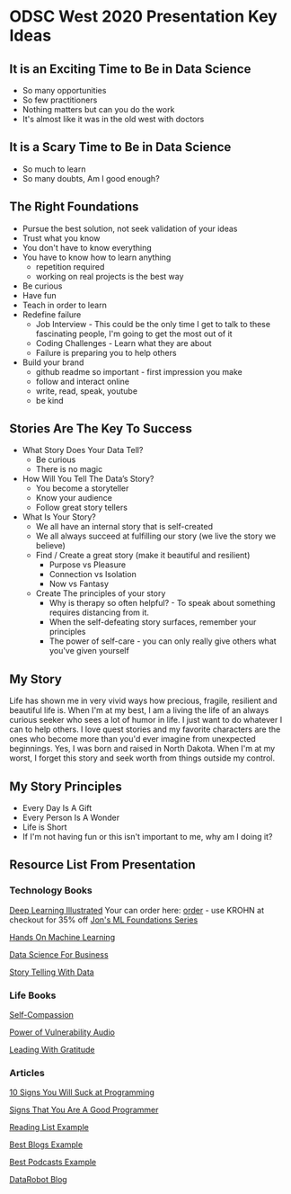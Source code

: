 # ODSC West 2020 Presentation Key Ideas

## It is an Exciting Time to Be in Data Science
- So many opportunities
- So few practitioners
- Nothing matters but can you do the work
- It's almost like it was in the old west with doctors

## It is a Scary Time to Be in Data Science
- So much to learn
- So many doubts, Am I good enough?

## The Right Foundations 
- Pursue the best solution, not seek validation of your ideas
- Trust what you know
- You don't have to know everything
- You have to know how to learn anything
  - repetition required
  - working on real projects is the best way 
- Be curious
- Have fun
- Teach in order to learn
- Redefine failure
  - Job Interview - This could be the only time I get to talk to these fascinating people, I'm going to get the most out of it
  - Coding Challenges - Learn what they are about
  - Failure is preparing you to help others
- Build your brand  
  - github readme so important - first impression you make
  - follow and interact online
  - write, read, speak, youtube
  - be kind 

## Stories Are The Key To Success 
- What Story Does Your Data Tell?
  - Be curious
  - There is no magic
- How Will You Tell The Data’s Story?
  - You become a storyteller
  - Know your audience
  - Follow great story tellers
- What Is Your Story?  
  - We all have an internal story that is self-created
  - We all always succeed at fulfilling our story (we live the story we believe)
  - Find / Create a great story (make it beautiful and resilient)
    - Purpose vs Pleasure
    - Connection vs Isolation
    - Now vs Fantasy
  - Create The principles of your story
    - Why is therapy so often helpful? - To speak about something requires distancing from it.
    - When the self-defeating story surfaces, remember your principles
    - The power of self-care - you can only really give others what you've given yourself
  
## My Story

Life has shown me in very vivid ways how precious, fragile, resilient and beautiful life is.  When I'm at my best, I am a living the life of an always curious seeker who sees a lot of humor in life.  I just want to do whatever I can to help others.  I love quest stories and my favorite characters are the ones who become more than you'd ever imagine from unexpected beginnings.  Yes, I was born and raised in North Dakota.  When I'm at my worst, I forget this story and seek worth from things outside my control.

## My Story Principles
- Every Day Is A Gift
- Every Person Is A Wonder
- Life is Short
- If I'm not having fun or this isn't important to me, why am I doing it?



## Resource List From Presentation

### Technology Books

[Deep Learning Illustrated](https://www.amazon.com/Deep-Learning-Illustrated-Intelligence-Addison-Wesley-dp-0135116694/dp/0135116694/ref=mt_other?_encoding=UTF8&me=&qid=1604066464) Your can order here: [order](http://bit.ly/iTkrohn) - use KROHN at checkout for 35% off
[Jon's ML Foundations Series](https://github.com/jonkrohn/ML-foundations)

[Hands On Machine Learning](https://www.amazon.com/Hands-Machine-Learning-Scikit-Learn-TensorFlow/dp/1492032646/ref=pd_bxgy_img_2/146-3028129-9830702?_encoding=UTF8&pd_rd_i=1492032646&pd_rd_r=04689f33-dd74-4d05-8d67-59be6208b23d&pd_rd_w=9MyhG&pd_rd_wg=Nlpvg&pf_rd_p=ce6c479b-ef53-49a6-845b-bbbf35c28dd3&pf_rd_r=64M1ZG7EE7560XK2T3NQ&psc=1&refRID=64M1ZG7EE7560XK2T3NQ)

[Data Science For Business](https://www.amazon.com/Data-Science-Business-Data-Analytic-Thinking/dp/1449361323/ref=sr_1_3?crid=20KQI1PUZX14W&dchild=1&keywords=data+science+for+business&qid=1604067443&s=books&sprefix=data+science+%2Cstripbooks%2C183&sr=1-3)

[Story Telling With Data](https://www.amazon.com/Storytelling-Data-Visualization-Business-Professionals/dp/1119002257/ref=tmm_pap_swatch_0?_encoding=UTF8&qid=1604068983&sr=8-1-spons)

### Life Books 

[Self-Compassion](https://www.amazon.com/Self-Compassion-Proven-Power-Being-Yourself/dp/0061733512/ref=tmm_hrd_swatch_0?_encoding=UTF8&qid=1604067069&sr=1-3)

[Power of Vulnerability Audio](https://www.amazon.com/Power-Vulnerability-Teachings-audio-cd/dp/1604078588)

[Leading With Gratitude](https://www.amazon.com/Leading-Gratitude-Leadership-Practices-Extraordinary/dp/0062965786/ref=sr_1_7?dchild=1&keywords=gratitude&qid=1604068235&sr=8-7)

### Articles

[10 Signs You Will Suck at Programming](https://blog.usejournal.com/10-signs-you-will-suck-at-programming-5497a6a52c5c)

[Signs That You Are A Good Programmer](http://www.yacoset.com/Home/signs-that-you-re-a-good-programmer/)

[Reading List Example](https://towardsdatascience.com/a-non-technical-reading-list-for-data-science-d72451429a70)

[Best Blogs Example](https://towardsdatascience.com/best-data-science-blogs-to-follow-in-2020-d03044169eb4)

[Best Podcasts Example](https://towardsdatascience.com/top-20-podcasts-for-data-science-83dc9e07448e)

[DataRobot Blog](https://www.datarobot.com/blog/)
